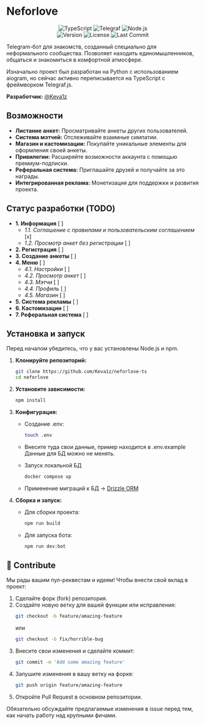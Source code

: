 # Neforlove

<p align="center">
  <img src="https://img.shields.io/badge/TypeScript-3178C6?style=for-the-badge&logo=typescript&logoColor=white" alt="TypeScript">
  <img src="https://img.shields.io/badge/Telegraf.js-26A5E4?style=for-the-badge&logo=telegram&logoColor=white" alt="Telegraf">
  <img src="https://img.shields.io/badge/Node.js-339933?style=for-the-badge&logo=nodedotjs&logoColor=white" alt="Node.js">
  <br>
  <img src="https://img.shields.io/github/package-json/v/Keva1z/neforlove-ts?style=for-the-badge&color=purple" alt="Version">
  <img src="https://img.shields.io/badge/license-MIT-green?style=for-the-badge" alt="License">
  <img src="https://img.shields.io/github/last-commit/Keva1z/neforlove-ts?style=for-the-badge&color=blue" alt="Last Commit">
</p>

Telegram-бот для знакомств, созданный специально для неформального сообщества. Позволяет находить единомышленников, общаться и знакомиться в комфортной атмосфере.

Изначально проект был разработан на Python с использованием aiogram, но сейчас активно переписывается на TypeScript с фреймворком Telegraf.js.

**Разработчик:** [@Keva1z](https://t.me/Keva1z)

## Возможности

-   **Листание анкет:** Просматривайте анкеты других пользователей.
-   **Система мэтчей:** Отслеживайте взаимные симпатии.
-   **Магазин и кастомизации:** Покупайте уникальные элементы для оформления своей анкеты.
-   **Привилегии:** Расширяйте возможности аккаунта с помощью премиум-подписки.
-   **Реферальная система:** Приглашайте друзей и получайте за это награды.
-   **Интегрированная реклама:** Монетизация для поддержки и развития проекта.

## Статус разработки (TODO)

-   **1. Информация** [ ]
    -   *1.1. Соглашение с правилами и пользовательским соглашением* [x]
    -   *1.2. Просмотр анкет без регистрации* [ ]
-   **2. Регистрация** [ ]
-   **3. Создание анкеты** [ ]
-   **4. Меню** [ ]
    -   *4.1. Настройки* [ ]
    -   *4.2. Просмотр анкет* [ ]
    -   *4.3. Мэтчи* [ ]
    -   *4.4. Профиль* [ ]
    -   *4.5. Магазин* [ ]
-   **5. Система рекламы** [ ]
-   **6. Кастомизации** [ ]
-   **7. Реферальная система** [ ]

## Установка и запуск

Перед началом убедитесь, что у вас установлены Node.js и npm.

1.  **Клонируйте репозиторий:**
    ```bash
    git clone https://github.com/Keva1z/neforlove-ts
    cd neforlove
    ```

2.  **Установите зависимости:**
    ```bash
    npm install
    ```

3.  **Конфигурация:**
    *   Создание .env:
        ```bash
        touch .env
        ```
    *   Внесите туда свои данные, пример находится в .env.example
        Данные для БД можно не менять.

    *   Запуск локальной БД
        ```bash
        docker compose up
        ```
    
    *   Применение миграций к БД ->
        [Drizzle ORM](./docs/drizzle.md)

4.  **Сборка и запуск:**
    *   Для сборки проекта:
        ```bash
        npm run build
        ```
    *   Для запуска бота:
        ```bash
        npm run dev:bot
        ```

## 🤝 Contribute

Мы рады вашим пул-реквестам и идеям! Чтобы внести свой вклад в проект:

1.  Сделайте форк (fork) репозитория.
2.  Создайте новую ветку для вашей функции или исправления:
    ```bash
    git checkout -b feature/amazing-feature
    ```
    или
    ```bash
    git checkout -b fix/horrible-bug
    ```
3.  Внесите свои изменения и сделайте коммит:
    ```bash
    git commit -m 'Add some amazing feature'
    ```
4.  Запушите изменения в вашу ветку на форке:
    ```bash
    git push origin feature/amazing-feature
    ```
5.  Откройте Pull Request в основном репозитории.

Обязательно обсуждайте предлагаемые изменения в issue перед тем, как начать работу над крупными фичами.
